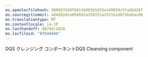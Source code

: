 ```yaml
---
ms.openlocfilehash: 580b57d20fb613b993b5d33e149859c5fa2b628f
ms.sourcegitcommit: ad4d92dce894592a259721a1571b1d8736abacdb
ms.translationtype: MT
ms.contentlocale: ja-JP
ms.lasthandoff: 08/04/2020
ms.locfileid: "87644646"
---
```

<span data-ttu-id="9f163-101">DQS クレンジング コンポーネント</span><span class="sxs-lookup"><span data-stu-id="9f163-101">DQS Cleansing component</span></span>
